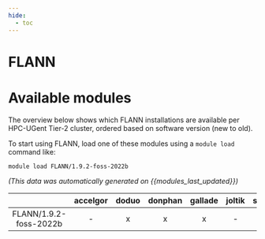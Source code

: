 ```yaml
---
hide:
  - toc
---
```


FLANN
=====

# Available modules


The overview below shows which FLANN installations are available per HPC-UGent Tier-2 cluster, ordered based on software version (new to old).

To start using FLANN, load one of these modules using a `module load` command like:

```shell
module load FLANN/1.9.2-foss-2022b
```

*(This data was automatically generated on {{modules_last_updated}})*  

| |accelgor|doduo|donphan|gallade|joltik|shinx|
| :---: | :---: | :---: | :---: | :---: | :---: | :---: |
|FLANN/1.9.2-foss-2022b|-|x|x|x|-|-|
